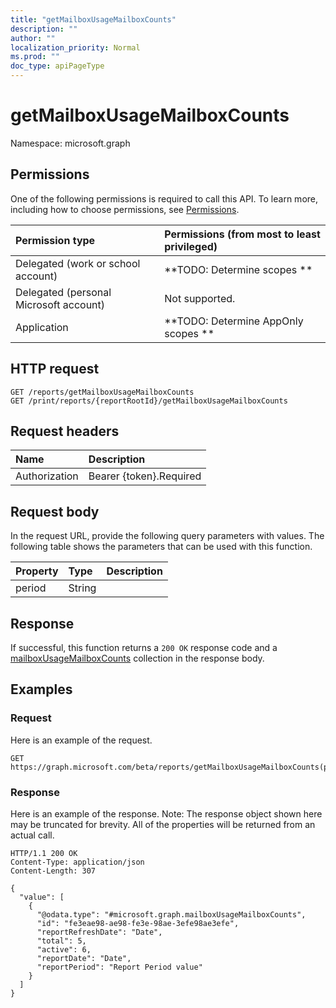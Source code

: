```yaml
---
title: "getMailboxUsageMailboxCounts"
description: ""
author: ""
localization_priority: Normal
ms.prod: ""
doc_type: apiPageType
---
```


# getMailboxUsageMailboxCounts

Namespace: microsoft.graph



## Permissions
One of the following permissions is required to call this API. To learn more, including how to choose permissions, see [Permissions](/concepts/permissions-reference.md).

|Permission type|Permissions (from most to least privileged)|
|:---|:---|
|Delegated (work or school account)|**TODO: Determine scopes **|
|Delegated (personal Microsoft account)|Not supported.|
|Application|**TODO: Determine AppOnly scopes **|

## HTTP request
<!-- {
  "blockType": "ignored"
}
-->
``` http
GET /reports/getMailboxUsageMailboxCounts
GET /print/reports/{reportRootId}/getMailboxUsageMailboxCounts
```

## Request headers
|Name|Description|
|:---|:---|
|Authorization|Bearer {token}.Required|

## Request body
In the request URL, provide the following query parameters with values.
The following table shows the parameters that can be used with this function.

|Property|Type|Description|
|:---|:---|:---|
|period|String||



## Response
If successful, this function returns a `200 OK` response code and a [mailboxUsageMailboxCounts](../resources/mailboxusagemailboxcounts.md) collection in the response body.

## Examples

### Request
Here is an example of the request.
<!-- {
  "blockType": "request",
  "name": "reportroot_getmailboxusagemailboxcounts"
}
-->
``` http
GET https://graph.microsoft.com/beta/reports/getMailboxUsageMailboxCounts(period='parameterValue')
```

### Response
Here is an example of the response. Note: The response object shown here may be truncated for brevity. All of the properties will be returned from an actual call.
<!-- {
  "blockType": "response",
  "truncated": true,
  "@odata.type": "collection(microsoft.graph.mailboxusagemailboxcounts)"
}
-->
``` http
HTTP/1.1 200 OK
Content-Type: application/json
Content-Length: 307

{
  "value": [
    {
      "@odata.type": "#microsoft.graph.mailboxUsageMailboxCounts",
      "id": "fe3eae98-ae98-fe3e-98ae-3efe98ae3efe",
      "reportRefreshDate": "Date",
      "total": 5,
      "active": 6,
      "reportDate": "Date",
      "reportPeriod": "Report Period value"
    }
  ]
}
```

